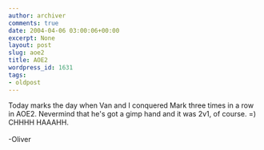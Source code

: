 ```yaml
---
author: archiver
comments: true
date: 2004-04-06 03:00:06+00:00
excerpt: None
layout: post
slug: aoe2
title: AOE2
wordpress_id: 1631
tags:
- oldpost
---
```


Today marks the day when Van and I conquered Mark three times in a row in AOE2. Nevermind that he's got a gimp hand and it was 2v1, of course. =) CHHHH HAAAHH.<br /><br />-Oliver